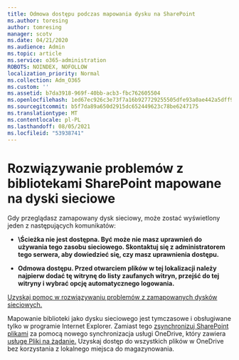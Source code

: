 ```yaml
---
title: Odmowa dostępu podczas mapowania dysku na SharePoint
ms.author: toresing
author: tomresing
manager: scotv
ms.date: 04/21/2020
ms.audience: Admin
ms.topic: article
ms.service: o365-administration
ROBOTS: NOINDEX, NOFOLLOW
localization_priority: Normal
ms.collection: Adm_O365
ms.custom: ''
ms.assetid: b7da3918-969f-40bb-acb3-fbc762605504
ms.openlocfilehash: 1ed67ec926c3e73f7a16b927729255505dfe93a0ae442a5dff9400afafb41d8e
ms.sourcegitcommit: b5f7da89a650d2915dc652449623c78be6247175
ms.translationtype: MT
ms.contentlocale: pl-PL
ms.lasthandoff: 08/05/2021
ms.locfileid: "53938741"
---
```

# <a name="fix-problems-with-sharepoint-libraries-mapped-to-network-drives"></a>Rozwiązywanie problemów z bibliotekami SharePoint mapowane na dyski sieciowe

Gdy przeglądasz zamapowany dysk sieciowy, może zostać wyświetlony jeden z następujących komunikatów:
  
- **\\Ścieżka nie jest dostępna. Być może nie masz uprawnień do używania tego zasobu sieciowego. Skontaktuj się z administratorem tego serwera, aby dowiedzieć się, czy masz uprawnienia dostępu.**

- **Odmowa dostępu. Przed otwarciem plików w tej lokalizacji należy najpierw dodać tę witrynę do listy zaufanych witryn, przejść do tej witryny i wybrać opcję automatycznego logowania.**

[Uzyskaj pomoc w rozwiązywaniu problemów z zamapowanych dysków sieciowych.](https://docs.microsoft.com/sharepoint/support/administration/troubleshoot-mapped-network-drives)
  
Mapowanie biblioteki jako dysku sieciowego jest tymczasowe i obsługiwane tylko w programie Internet Explorer. Zamiast tego [zsynchronizuj SharePoint plikami](https://support.office.com/article/6de9ede8-5b6e-4503-80b2-6190f3354a88.aspx) za pomocą nowego synchronizacja usługi OneDrive, który zawiera [usługę Pliki na żądanie.](https://support.office.com/article/0e6860d3-d9f3-4971-b321-7092438fb38e.aspx) Uzyskaj dostęp do wszystkich plików w OneDrive bez korzystania z lokalnego miejsca do magazynowania.
  
